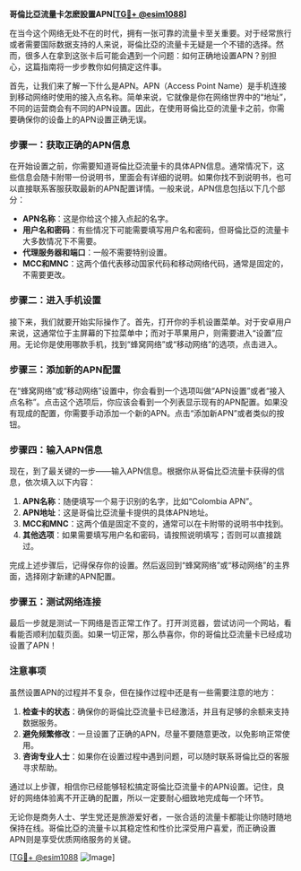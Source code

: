 **哥倫比亞流量卡怎麽設置APN[[TG💪+ @esim1088](https://t.me/s/esim1088)]**

在当今这个网络无处不在的时代，拥有一张可靠的流量卡至关重要。对于经常旅行或者需要国际数据支持的人来说，哥倫比亞的流量卡无疑是一个不错的选择。然而，很多人在拿到这张卡后可能会遇到一个问题：如何正确地设置APN？别担心，这篇指南将一步步教你如何搞定这件事。

首先，让我们来了解一下什么是APN。APN（Access Point Name）是手机连接到移动网络时使用的接入点名称。简单来说，它就像是你在网络世界中的“地址”，不同的运营商会有不同的APN设置。因此，在使用哥倫比亞的流量卡之前，你需要确保你的设备上的APN设置正确无误。

### 步骤一：获取正确的APN信息

在开始设置之前，你需要知道哥倫比亞流量卡的具体APN信息。通常情况下，这些信息会随卡附带一份说明书，里面会有详细的说明。如果你找不到说明书，也可以直接联系客服获取最新的APN配置详情。一般来说，APN信息包括以下几个部分：

- **APN名称**：这是你给这个接入点起的名字。
- **用户名和密码**：有些情况下可能需要填写用户名和密码，但哥倫比亞的流量卡大多数情况下不需要。
- **代理服务器和端口**：一般不需要特别设置。
- **MCC和MNC**：这两个值代表移动国家代码和移动网络代码，通常是固定的，不需要更改。

### 步骤二：进入手机设置

接下来，我们就要开始实际操作了。首先，打开你的手机设置菜单。对于安卓用户来说，这通常位于主屏幕的下拉菜单中；而对于苹果用户，则需要进入“设置”应用。无论你是使用哪款手机，找到“蜂窝网络”或“移动网络”的选项，点击进入。

### 步骤三：添加新的APN配置

在“蜂窝网络”或“移动网络”设置中，你会看到一个选项叫做“APN设置”或者“接入点名称”。点击这个选项后，你应该会看到一个列表显示现有的APN配置。如果没有现成的配置，你需要手动添加一个新的APN。点击“添加新APN”或者类似的按钮。

### 步骤四：输入APN信息

现在，到了最关键的一步——输入APN信息。根据你从哥倫比亞流量卡获得的信息，依次填入以下内容：

1. **APN名称**：随便填写一个易于识别的名字，比如“Colombia APN”。
2. **APN地址**：这是哥倫比亞流量卡提供的具体APN地址。
3. **MCC和MNC**：这两个值是固定不变的，通常可以在卡附带的说明书中找到。
4. **其他选项**：如果需要填写用户名和密码，请按照说明填写；否则可以直接跳过。

完成上述步骤后，记得保存你的设置。然后返回到“蜂窝网络”或“移动网络”的主界面，选择刚才新建的APN配置。

### 步骤五：测试网络连接

最后一步就是测试一下网络是否正常工作了。打开浏览器，尝试访问一个网站，看看能否顺利加载页面。如果一切正常，那么恭喜你，你的哥倫比亞流量卡已经成功设置了APN！

### 注意事项

虽然设置APN的过程并不复杂，但在操作过程中还是有一些需要注意的地方：

1. **检查卡的状态**：确保你的哥倫比亞流量卡已经激活，并且有足够的余额来支持数据服务。
2. **避免频繁修改**：一旦设置了正确的APN，尽量不要随意更改，以免影响正常使用。
3. **咨询专业人士**：如果你在设置过程中遇到问题，可以随时联系哥倫比亞的客服寻求帮助。

通过以上步骤，相信你已经能够轻松搞定哥倫比亞流量卡的APN设置。记住，良好的网络体验离不开正确的配置，所以一定要耐心细致地完成每一个环节。

无论你是商务人士、学生党还是旅游爱好者，一张合适的流量卡都能让你随时随地保持在线。哥倫比亞的流量卡以其稳定性和性价比深受用户喜爱，而正确设置APN则是享受优质网络服务的关键。

[[TG💪+ @esim1088](https://t.me/s/esim1088) ![Image](https://i.postimg.cc/4NQfJmqS/Snipaste-2025-05-13-00-14-12.png)]